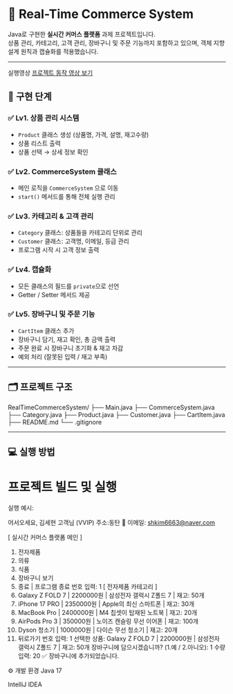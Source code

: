 # 🛒 Real-Time Commerce System

Java로 구현한 **실시간 커머스 플랫폼** 과제 프로젝트입니다.  
상품 관리, 카테고리, 고객 관리, 장바구니 및 주문 기능까지 포함하고 있으며, 객체 지향 설계 원칙과 캡슐화를 적용했습니다.

---

실행영상
[프로젝트 동작 영상 보기](https://youtu.be/TOd9grGQOQQ)


## 🚀 구현 단계

### ✅ Lv1. 상품 관리 시스템
- `Product` 클래스 생성 (상품명, 가격, 설명, 재고수량)
- 상품 리스트 출력
- 상품 선택 → 상세 정보 확인

### ✅ Lv2. CommerceSystem 클래스
- 메인 로직을 `CommerceSystem` 으로 이동
- `start()` 메서드를 통해 전체 실행 관리

### ✅ Lv3. 카테고리 & 고객 관리
- `Category` 클래스: 상품들을 카테고리 단위로 관리
- `Customer` 클래스: 고객명, 이메일, 등급 관리
- 프로그램 시작 시 고객 정보 출력

### ✅ Lv4. 캡슐화
- 모든 클래스의 필드를 `private`으로 선언
- Getter / Setter 메서드 제공

### ✅ Lv5. 장바구니 및 주문 기능
- `CartItem` 클래스 추가
- 장바구니 담기, 재고 확인, 총 금액 출력
- 주문 완료 시 장바구니 초기화 & 재고 차감
- 예외 처리 (잘못된 입력 / 재고 부족)

---

## 🗂 프로젝트 구조

RealTimeCommerceSystem/
├── Main.java
├── CommerceSystem.java
├── Category.java
├── Product.java
├── Customer.java
├── CartItem.java
├── README.md
└── .gitignore


---

## 💻 실행 방법


# 프로젝트 빌드 및 실행

실행 예시:

어서오세요, 김세현 고객님 (VVIP)
주소:동탄
📧 이메일: shkim6663@naver.com

[ 실시간 커머스 플랫폼 메인 ]
1. 전자제품
2. 의류
3. 식품
9. 장바구니 보기
0. 종료 | 프로그램 종료
번호 입력: 1
[ 전자제품 카테고리 ]
1. Galaxy Z FOLD 7 | 2200000원 | 삼성전자 갤럭시 Z폴드 7 | 재고: 50개
2. iPhone 17 PRO | 2350000원 | Apple의 최신 스마트폰 | 재고: 30개
3. MacBook Pro | 2400000원 | M4 칩셋이 탑재된 노트북 | 재고: 20개
4. AirPods Pro 3 | 350000원 | 노이즈 캔슬링 무선 이어폰 | 재고: 100개
5. Dyson 청소기 | 1000000원 | 다이슨 무선 청소기 | 재고: 20개
0. 뒤로가기
번호 입력: 1
선택한 상품: Galaxy Z FOLD 7 | 2200000원 | 삼성전자 갤럭시 Z폴드 7 | 재고: 50개
장바구니에 담으시겠습니까? (1.예 / 2.아니오): 1
수량 입력: 20
✅ 장바구니에 추가되었습니다.

⚙️ 개발 환경
Java 17 

IntelliJ IDEA


